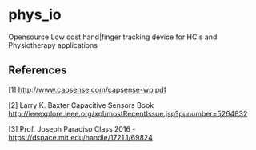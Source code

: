 # phys_io
Opensource Low cost hand|finger tracking device for HCIs and Physiotherapy applications


## References
[1] http://www.capsense.com/capsense-wp.pdf

[2] Larry K. Baxter Capacitive Sensors Book http://ieeexplore.ieee.org/xpl/mostRecentIssue.jsp?punumber=5264832

[3] Prof. Joseph Paradiso Class 2016 - https://dspace.mit.edu/handle/1721.1/69824
